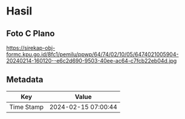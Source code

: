 # Hasil

## Foto C Plano

https://sirekap-obj-formc.kpu.go.id/8fc1/pemilu/ppwp/64/74/02/10/05/6474021005904-20240214-160120--e6c2d690-9503-40ee-ac64-c7fcb22eb04d.jpg


## Metadata

| Key        | Value               |
| ---------- | ------------------- |
| Time Stamp | 2024-02-15 07:00:44 |



